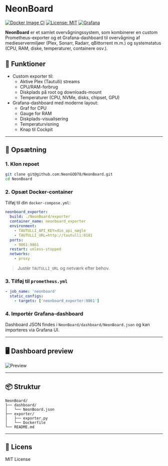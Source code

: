 # NeonBoard

[![Docker Image CI](https://github.com/NeonGOD78/NeonBoard/actions/workflows/docker-publish.yml/badge.svg)](https://github.com/NeonGOD78/NeonBoard/actions)
[![License: MIT](https://img.shields.io/badge/License-MIT-yellow.svg)](https://opensource.org/licenses/MIT)
[![Grafana](https://img.shields.io/badge/Grafana-Dashboard-blue?logo=grafana)](https://grafana.com/)

**NeonBoard** er et samlet overvågningssystem, som kombinerer en custom Prometheus-exporter og et Grafana-dashboard til overvågning af medieservermiljøer (Plex, Sonarr, Radarr, qBittorrent m.m.) og systemstatus (CPU, RAM, diske, temperaturer, containere osv.).

## 🧠 Funktioner

- Custom exporter til:
  - Aktive Plex (Tautulli) streams
  - CPU/RAM-forbrug
  - Diskplads på root og downloads-mount
  - Temperaturer (CPU, NVMe, disks, chipset, GPU)
- Grafana-dashboard med moderne layout:
  - Graf for CPU
  - Gauge for RAM
  - Diskplads-visualisering
  - Temperaturvisning
  - Knap til Cockpit

---

## 🚀 Opsætning

### 1. Klon repoet

```bash
git clone git@github.com:NeonGOD78/NeonBoard.git
cd NeonBoard
```

### 2. Opsæt Docker-container

Tilføj til din `docker-compose.yml`:

```yaml
neonboard_exporter:
  build: ./NeonBoard/exporter
  container_name: neonboard_exporter
  environment:
    - TAUTULLI_API_KEY=din_api_nøgle
    - TAUTULLI_URL=http://tautulli:8181
  ports:
    - 9861:9861
  restart: unless-stopped
  networks:
    - proxy
```

> Justér `TAUTULLI_URL` og netværk efter behov.

### 3. Tilføj til `prometheus.yml`

```yaml
- job_name: 'neonboard'
  static_configs:
    - targets: ['neonboard_exporter:9861']
```

### 4. Importér Grafana-dashboard

Dashboard JSON findes i `NeonBoard/dashboard/NeonBoard.json` og kan importeres via Grafana UI.

---

## 🖥️ Dashboard preview

![Preview](assets/preview.png)

---

## 📦 Struktur

```text
NeonBoard/
├── dashboard/
│   └── NeonBoard.json
├── exporter/
│   ├── exporter.py
│   └── Dockerfile
└── README.md
```

---

## 📃 Licens

MIT License
